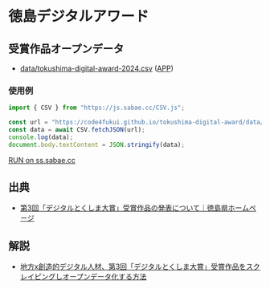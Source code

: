 # 徳島デジタルアワード

## 受賞作品オープンデータ

- [data/tokushima-digital-award-2024.csv](data/tokushima-digital-award-2024.csv) ([APP](https://code4fukui.github.io/tokushima-digital-award/))

### 使用例

```js
import { CSV } from "https://js.sabae.cc/CSV.js";

const url = "https://code4fukui.github.io/tokushima-digital-award/data/tokushima-digital-award-2024.csv";
const data = await CSV.fetchJSON(url);
console.log(data);
document.body.textContent = JSON.stringify(data);
```
[RUN on ss.sabae.cc](https://ss.sabae.cc/#1428)

## 出典

- [第3回「デジタルとくしま大賞」受賞作品の発表について｜徳島県ホームページ](https://www.pref.tokushima.lg.jp/ippannokata/sangyo/ict/7235964/)

## 解説

- [地方x創造的デジタル人材、第3回「デジタルとくしま大賞」受賞作品をスクレイピングしオープンデータ化する方法](https://fukun.jig.jp/4202)

